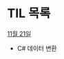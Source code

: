 # TIL 목록

[11월 21일](https://github.com/juwalove7/TIL/blob/main/2023%EB%85%84/11%EC%9B%94/11%EC%9B%94%2021%EC%9D%BC.md)

- C# 데이터 변환